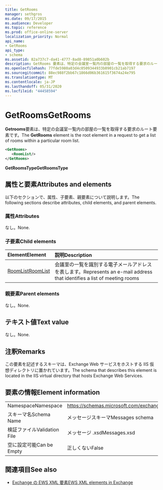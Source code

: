 ```yaml
---
title: GetRooms
manager: sethgros
ms.date: 09/17/2015
ms.audience: Developer
ms.topic: reference
ms.prod: office-online-server
localization_priority: Normal
api_name:
- GetRooms
api_type:
- schema
ms.assetid: 82a737c7-da41-4777-8ad8-89851a0b602b
description: GetRooms 要素は、特定の会議室一覧内の部屋の一覧を取得する要求のルート要素です。
ms.openlocfilehash: 77fde5980a03d4c0509344933b0901cb21ab7197
ms.sourcegitcommit: 88ec988f2bb67c1866d06b361615f3674a24e795
ms.translationtype: MT
ms.contentlocale: ja-JP
ms.lasthandoff: 05/31/2020
ms.locfileid: "44458594"
---
```

# <a name="getrooms"></a><span data-ttu-id="5cfc7-103">GetRooms</span><span class="sxs-lookup"><span data-stu-id="5cfc7-103">GetRooms</span></span>

<span data-ttu-id="5cfc7-104">**Getrooms**要素は、特定の会議室一覧内の部屋の一覧を取得する要求のルート要素です。</span><span class="sxs-lookup"><span data-stu-id="5cfc7-104">The **GetRooms** element is the root element in a request to get a list of rooms within a particular room list.</span></span> 
  
```XML
<GetRooms>
   <RoomList/>
</GetRooms>
```

 <span data-ttu-id="5cfc7-105">**GetRoomsType**</span><span class="sxs-lookup"><span data-stu-id="5cfc7-105">**GetRoomsType**</span></span>
## <a name="attributes-and-elements"></a><span data-ttu-id="5cfc7-106">属性と要素</span><span class="sxs-lookup"><span data-stu-id="5cfc7-106">Attributes and elements</span></span>

<span data-ttu-id="5cfc7-107">以下のセクションで、属性、子要素、親要素について説明します。</span><span class="sxs-lookup"><span data-stu-id="5cfc7-107">The following sections describe attributes, child elements, and parent elements.</span></span>
  
### <a name="attributes"></a><span data-ttu-id="5cfc7-108">属性</span><span class="sxs-lookup"><span data-stu-id="5cfc7-108">Attributes</span></span>

<span data-ttu-id="5cfc7-109">なし。</span><span class="sxs-lookup"><span data-stu-id="5cfc7-109">None.</span></span>
  
### <a name="child-elements"></a><span data-ttu-id="5cfc7-110">子要素</span><span class="sxs-lookup"><span data-stu-id="5cfc7-110">Child elements</span></span>

|<span data-ttu-id="5cfc7-111">**Element**</span><span class="sxs-lookup"><span data-stu-id="5cfc7-111">**Element**</span></span>|<span data-ttu-id="5cfc7-112">**説明**</span><span class="sxs-lookup"><span data-stu-id="5cfc7-112">**Description**</span></span>|
|:-----|:-----|
|[<span data-ttu-id="5cfc7-113">RoomList</span><span class="sxs-lookup"><span data-stu-id="5cfc7-113">RoomList</span></span>](roomlist.md) <br/> |<span data-ttu-id="5cfc7-114">会議室の一覧を識別する電子メールアドレスを表します。</span><span class="sxs-lookup"><span data-stu-id="5cfc7-114">Represents an e-mail address that identifies a list of meeting rooms</span></span>  <br/> |
   
### <a name="parent-elements"></a><span data-ttu-id="5cfc7-115">親要素</span><span class="sxs-lookup"><span data-stu-id="5cfc7-115">Parent elements</span></span>

<span data-ttu-id="5cfc7-116">なし。</span><span class="sxs-lookup"><span data-stu-id="5cfc7-116">None.</span></span>
  
## <a name="text-value"></a><span data-ttu-id="5cfc7-117">テキスト値</span><span class="sxs-lookup"><span data-stu-id="5cfc7-117">Text value</span></span>

<span data-ttu-id="5cfc7-118">なし。</span><span class="sxs-lookup"><span data-stu-id="5cfc7-118">None.</span></span>
  
## <a name="remarks"></a><span data-ttu-id="5cfc7-119">注釈</span><span class="sxs-lookup"><span data-stu-id="5cfc7-119">Remarks</span></span>

<span data-ttu-id="5cfc7-120">この要素を記述するスキーマは、Exchange Web サービスをホストする IIS 仮想ディレクトリに置かれています。</span><span class="sxs-lookup"><span data-stu-id="5cfc7-120">The schema that describes this element is located in the IIS virtual directory that hosts Exchange Web Services.</span></span>
  
## <a name="element-information"></a><span data-ttu-id="5cfc7-121">要素の情報</span><span class="sxs-lookup"><span data-stu-id="5cfc7-121">Element information</span></span>

|||
|:-----|:-----|
|<span data-ttu-id="5cfc7-122">Namespace</span><span class="sxs-lookup"><span data-stu-id="5cfc7-122">Namespace</span></span>  <br/> |https://schemas.microsoft.com/exchange/services/2006/messages  <br/> |
|<span data-ttu-id="5cfc7-123">スキーマ名</span><span class="sxs-lookup"><span data-stu-id="5cfc7-123">Schema Name</span></span>  <br/> |<span data-ttu-id="5cfc7-124">メッセージスキーマ</span><span class="sxs-lookup"><span data-stu-id="5cfc7-124">Messages schema</span></span>  <br/> |
|<span data-ttu-id="5cfc7-125">検証ファイル</span><span class="sxs-lookup"><span data-stu-id="5cfc7-125">Validation File</span></span>  <br/> |<span data-ttu-id="5cfc7-126">メッセージ .xsd</span><span class="sxs-lookup"><span data-stu-id="5cfc7-126">Messages.xsd</span></span>  <br/> |
|<span data-ttu-id="5cfc7-127">空に設定可能</span><span class="sxs-lookup"><span data-stu-id="5cfc7-127">Can be Empty</span></span>  <br/> |<span data-ttu-id="5cfc7-128">正しくない</span><span class="sxs-lookup"><span data-stu-id="5cfc7-128">False</span></span>  <br/> |
   
## <a name="see-also"></a><span data-ttu-id="5cfc7-129">関連項目</span><span class="sxs-lookup"><span data-stu-id="5cfc7-129">See also</span></span>



- [<span data-ttu-id="5cfc7-130">Exchange の EWS XML 要素</span><span class="sxs-lookup"><span data-stu-id="5cfc7-130">EWS XML elements in Exchange</span></span>](ews-xml-elements-in-exchange.md)

